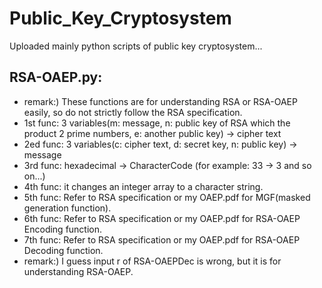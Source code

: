 # Public_Key_Cryptosystem
Uploaded mainly python scripts of public key cryptosystem...
## RSA-OAEP.py: 
- remark:) These functions are for understanding RSA or RSA-OAEP easily, so do not strictly follow the RSA specification.
- 1st func: 3 variables(m: message, n: public key of RSA which the product 2 prime numbers, e: another public key) -> cipher text
- 2ed func: 3 variables(c: cipher text, d: secret key, n: public key) -> message
- 3rd func: hexadecimal -> CharacterCode (for example: 33 -> 3 and so on...)
- 4th func: it changes an integer array to a character string.
- 5th func: Refer to RSA specification or my OAEP.pdf for MGF(masked generation function). 
- 6th func: Refer to RSA specification or my OAEP.pdf for RSA-OAEP Encoding function.
- 7th func: Refer to RSA specification or my OAEP.pdf for RSA-OAEP Decoding function.
- remark:) I guess input r of RSA-OAEPDec is wrong, but it is for understanding RSA-OAEP.
